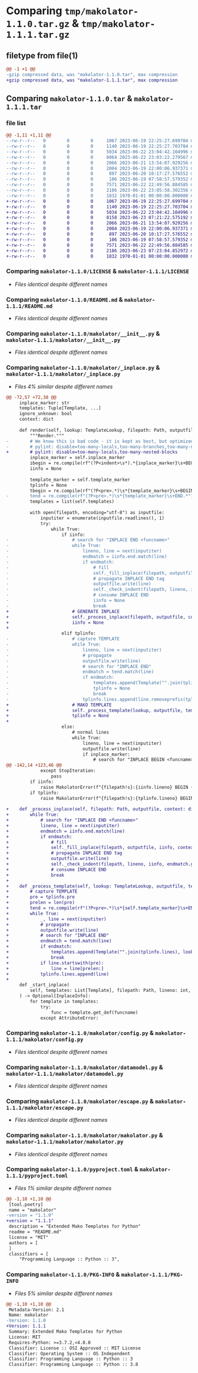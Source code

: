 # Comparing `tmp/makolator-1.1.0.tar.gz` & `tmp/makolator-1.1.1.tar.gz`

## filetype from file(1)

```diff
@@ -1 +1 @@
-gzip compressed data, was "makolator-1.1.0.tar", max compression
+gzip compressed data, was "makolator-1.1.1.tar", max compression
```

## Comparing `makolator-1.1.0.tar` & `makolator-1.1.1.tar`

### file list

```diff
@@ -1,11 +1,11 @@
--rw-r--r--   0        0        0     1067 2023-06-19 22:25:27.699704 makolator-1.1.0/LICENSE
--rw-r--r--   0        0        0     1140 2023-06-19 22:25:27.703704 makolator-1.1.0/README.md
--rw-r--r--   0        0        0     5034 2023-06-22 23:04:42.104996 makolator-1.1.0/makolator/__init__.py
--rw-r--r--   0        0        0     8064 2023-06-22 23:03:22.279567 makolator-1.1.0/makolator/_inplace.py
--rw-r--r--   0        0        0     2066 2023-06-21 13:54:07.929256 makolator-1.1.0/makolator/config.py
--rw-r--r--   0        0        0     2004 2023-06-19 22:00:06.937371 makolator-1.1.0/makolator/datamodel.py
--rw-r--r--   0        0        0      897 2023-06-20 10:17:27.576552 makolator-1.1.0/makolator/escape.py
--rw-r--r--   0        0        0      106 2023-06-19 07:58:57.579352 makolator-1.1.0/makolator/exceptions.py
--rw-r--r--   0        0        0     7571 2023-06-22 22:49:56.884585 makolator-1.1.0/makolator/makolator.py
--rw-r--r--   0        0        0     2186 2023-06-22 23:05:58.302356 makolator-1.1.0/pyproject.toml
--rw-r--r--   0        0        0     1832 1970-01-01 00:00:00.000000 makolator-1.1.0/PKG-INFO
+-rw-r--r--   0        0        0     1067 2023-06-19 22:25:27.699704 makolator-1.1.1/LICENSE
+-rw-r--r--   0        0        0     1140 2023-06-19 22:25:27.703704 makolator-1.1.1/README.md
+-rw-r--r--   0        0        0     5034 2023-06-22 23:04:42.104996 makolator-1.1.1/makolator/__init__.py
+-rw-r--r--   0        0        0     8158 2023-06-23 07:21:22.575192 makolator-1.1.1/makolator/_inplace.py
+-rw-r--r--   0        0        0     2066 2023-06-21 13:54:07.929256 makolator-1.1.1/makolator/config.py
+-rw-r--r--   0        0        0     2004 2023-06-19 22:00:06.937371 makolator-1.1.1/makolator/datamodel.py
+-rw-r--r--   0        0        0      897 2023-06-20 10:17:27.576552 makolator-1.1.1/makolator/escape.py
+-rw-r--r--   0        0        0      106 2023-06-19 07:58:57.579352 makolator-1.1.1/makolator/exceptions.py
+-rw-r--r--   0        0        0     7571 2023-06-22 22:49:56.884585 makolator-1.1.1/makolator/makolator.py
+-rw-r--r--   0        0        0     2186 2023-06-23 07:23:04.852972 makolator-1.1.1/pyproject.toml
+-rw-r--r--   0        0        0     1832 1970-01-01 00:00:00.000000 makolator-1.1.1/PKG-INFO
```

### Comparing `makolator-1.1.0/LICENSE` & `makolator-1.1.1/LICENSE`

 * *Files identical despite different names*

### Comparing `makolator-1.1.0/README.md` & `makolator-1.1.1/README.md`

 * *Files identical despite different names*

### Comparing `makolator-1.1.0/makolator/__init__.py` & `makolator-1.1.1/makolator/__init__.py`

 * *Files identical despite different names*

### Comparing `makolator-1.1.0/makolator/_inplace.py` & `makolator-1.1.1/makolator/_inplace.py`

 * *Files 4% similar despite different names*

```diff
@@ -72,57 +72,38 @@
     inplace_marker: str
     templates: Tuple[Template, ...]
     ignore_unknown: bool
     context: dict
 
     def render(self, lookup: TemplateLookup, filepath: Path, outputfile, context: dict):
         """Render."""
-        # We know this is bad code - it is kept as best, but optimized for speed
-        # pylint: disable=too-many-locals,too-many-branches,too-many-nested-blocks
+        # pylint: disable=too-many-locals,too-many-nested-blocks
         inplace_marker = self.inplace_marker
         ibegin = re.compile(rf"(?P<indent>\s*).*{inplace_marker}\s+BEGIN\s(?P<funcname>[a-z_]+)\((?P<args>.*)\).*")
         iinfo = None
 
         template_marker = self.template_marker
         tplinfo = None
         tbegin = re.compile(rf"(?P<pre>.*)\s*{template_marker}\s+BEGIN.*")
-        tend = re.compile(rf"(?P<pre>.*)\s*{template_marker}\s+END.*")
         templates = list(self.templates)
 
         with open(filepath, encoding="utf-8") as inputfile:
             inputiter = enumerate(inputfile.readlines(), 1)
             try:
                 while True:
                     if iinfo:
-                        # search for "INPLACE END <funcname>"
-                        while True:
-                            lineno, line = next(inputiter)
-                            endmatch = iinfo.end.match(line)
-                            if endmatch:
-                                # fill
-                                self._fill_inplace(filepath, outputfile, iinfo, context)
-                                # propagate INPLACE END tag
-                                outputfile.write(line)
-                                self._check_indent(filepath, lineno, iinfo, endmatch.group("indent"))
-                                # consume INPLACE END
-                                iinfo = None
-                                break
+                        # GENERATE INPLACE
+                        self._process_inplace(filepath, outputfile, context, inputiter, iinfo)
+                        iinfo = None
+
                     elif tplinfo:
-                        # capture TEMPLATE
-                        while True:
-                            lineno, line = next(inputiter)
-                            # propagate
-                            outputfile.write(line)
-                            # search for "INPLACE END"
-                            endmatch = tend.match(line)
-                            if endmatch:
-                                templates.append(Template("".join(tplinfo.lines), lookup=lookup))
-                                tplinfo = None
-                                break
-                            tplinfo.lines.append(line.removeprefix(tplinfo.pre))
+                        # MAKO TEMPLATE
+                        self._process_template(lookup, outputfile, templates, inputiter, tplinfo)
+                        tplinfo = None
+
                     else:
                         # normal lines
                         while True:
                             lineno, line = next(inputiter)
                             outputfile.write(line)
                             if inplace_marker:
                                 # search for "INPLACE BEGIN <funcname>(<args>)"
@@ -142,14 +123,46 @@
             except StopIteration:
                 pass
         if iinfo:
             raise MakolatorError(f"{filepath!s}:{iinfo.lineno} BEGIN {iinfo.funcname}({iinfo.args})' without END.")
         if tplinfo:
             raise MakolatorError(f"{filepath!s}:{tplinfo.lineno} BEGIN without END.")
 
+    def _process_inplace(self, filepath: Path, outputfile, context: dict, inputiter, iinfo):
+        while True:
+            # search for "INPLACE END <funcname>"
+            lineno, line = next(inputiter)
+            endmatch = iinfo.end.match(line)
+            if endmatch:
+                # fill
+                self._fill_inplace(filepath, outputfile, iinfo, context)
+                # propagate INPLACE END tag
+                outputfile.write(line)
+                self._check_indent(filepath, lineno, iinfo, endmatch.group("indent"))
+                # consume INPLACE END
+                break
+
+    def _process_template(self, lookup: TemplateLookup, outputfile, templates, inputiter, tplinfo):
+        # capture TEMPLATE
+        pre = tplinfo.pre
+        prelen = len(pre)
+        tend = re.compile(rf"(?P<pre>.*)\s*{self.template_marker}\s+END.*")
+        while True:
+            _, line = next(inputiter)
+            # propagate
+            outputfile.write(line)
+            # search for "INPLACE END"
+            endmatch = tend.match(line)
+            if endmatch:
+                templates.append(Template("".join(tplinfo.lines), lookup=lookup))
+                break
+            if line.startswith(pre):
+                line = line[prelen:]
+            tplinfo.lines.append(line)
+
     def _start_inplace(
         self, templates: List[Template], filepath: Path, lineno: int, indent: str, funcname: str, args: str
     ) -> Optional[InplaceInfo]:
         for template in templates:
             try:
                 func = template.get_def(funcname)
             except AttributeError:
```

### Comparing `makolator-1.1.0/makolator/config.py` & `makolator-1.1.1/makolator/config.py`

 * *Files identical despite different names*

### Comparing `makolator-1.1.0/makolator/datamodel.py` & `makolator-1.1.1/makolator/datamodel.py`

 * *Files identical despite different names*

### Comparing `makolator-1.1.0/makolator/escape.py` & `makolator-1.1.1/makolator/escape.py`

 * *Files identical despite different names*

### Comparing `makolator-1.1.0/makolator/makolator.py` & `makolator-1.1.1/makolator/makolator.py`

 * *Files identical despite different names*

### Comparing `makolator-1.1.0/pyproject.toml` & `makolator-1.1.1/pyproject.toml`

 * *Files 1% similar despite different names*

```diff
@@ -1,10 +1,10 @@
 [tool.poetry]
 name = "makolator"
-version = "1.1.0"
+version = "1.1.1"
 description = "Extended Mako Templates for Python"
 readme = "README.md"
 license = "MIT"
 authors = [
 ]
 classifiers = [
     "Programming Language :: Python :: 3",
```

### Comparing `makolator-1.1.0/PKG-INFO` & `makolator-1.1.1/PKG-INFO`

 * *Files 5% similar despite different names*

```diff
@@ -1,10 +1,10 @@
 Metadata-Version: 2.1
 Name: makolator
-Version: 1.1.0
+Version: 1.1.1
 Summary: Extended Mako Templates for Python
 License: MIT
 Requires-Python: >=3.7.2,<4.0.0
 Classifier: License :: OSI Approved :: MIT License
 Classifier: Operating System :: OS Independent
 Classifier: Programming Language :: Python :: 3
 Classifier: Programming Language :: Python :: 3.8
```

